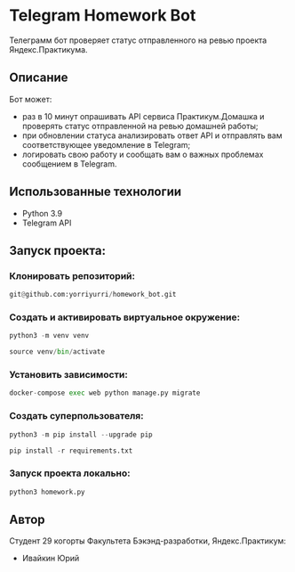 # Telegram Homework Bot

Телеграмм бот проверяет статус отправленного на ревью проекта Яндекс.Практикума.

## Описание

Бот может:
* раз в 10 минут опрашивать API сервиса Практикум.Домашка и проверять статус отправленной на ревью домашней работы;
* при обновлении статуса анализировать ответ API и отправлять вам соответствующее уведомление в Telegram;
* логировать свою работу и сообщать вам о важных проблемах сообщением в Telegram.

## Использованные технологии

* Python 3.9
* Telegram API

## Запуск проекта:

### Клонировать репозиторий:

```python
git@github.com:yorriyurri/homework_bot.git
```

### Cоздать и активировать виртуальное окружение:

```python
python3 -m venv venv

source venv/bin/activate
```

### Установить зависимости:

```python
docker-compose exec web python manage.py migrate
```

### Создать суперпользователя:

```python
python3 -m pip install --upgrade pip

pip install -r requirements.txt
```

### Запуск проекта локально:

```python
python3 homework.py
```

## Автор

Студент 29 когорты Факультета Бэкэнд-разработки, Яндекс.Практикум:

* Ивайкин Юрий

